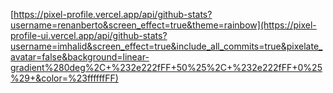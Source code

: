 [https://pixel-profile.vercel.app/api/github-stats?username=renanberto&screen_effect=true&theme=rainbow](https://pixel-profile-ui.vercel.app/api/github-stats?username=imhalid&screen_effect=true&include_all_commits=true&pixelate_avatar=false&background=linear-gradient%280deg%2C+%232e222fFF+50%25%2C+%232e222fFF+0%25%29+&color=%23ffffffFF)
